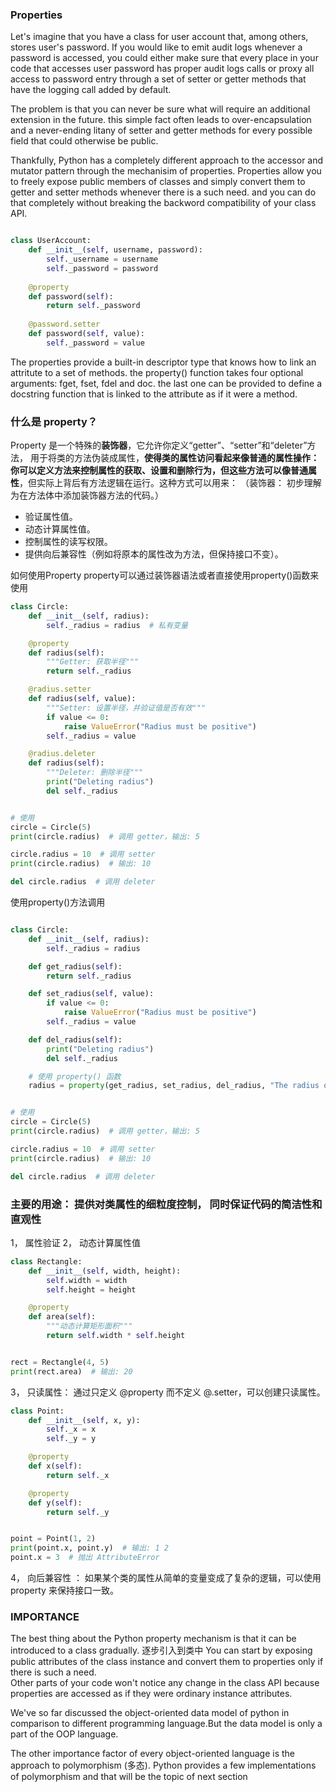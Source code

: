 ### Properties

Let's imagine that you have a class for user account that, among others, stores 
user's password. If you would like to emit audit logs whenever a password is 
accessed, you could either make sure that every place in your code that accesses 
user password has proper audit logs calls or proxy all access to password entry 
through a set of setter or getter methods that have the logging call added by default. 

The problem is that you can never be sure what will require an additional extension
in the future.  this simple fact often leads to over-encapsulation and a 
never-ending litany of setter and getter methods for every possible field 
that could otherwise be public.  

Thankfully, Python has a completely different approach to the accessor and mutator
pattern through the mechanisim of properties. Properties allow you to freely expose
public members of classes and simply convert them to getter and setter methods
whenever there is a such need.  and you can do that completely without breaking 
the backword compatibility of your class API.

```python

class UserAccount:
    def __init__(self, username, password):
        self._username = username
        self._password = password
    
    @property
    def password(self):
        return self._password
    
    @password.setter
    def password(self, value):
        self._password = value
```

The properties provide a built-in descriptor type that knows how to link an attritute 
to a set of methods. 
the property() function takes four optional arguments: 
fget, fset, fdel and doc.  the last one can be provided to define a docstring
function that is linked to the attribute as if it were a method.  


### 什么是 property？
Property 是一个特殊的**装饰器**，它允许你定义“getter”、“setter”和“deleter”方法，
用于将类的方法伪装成属性，**使得类的属性访问看起来像普通的属性操作： 你可以定义方法来控制属性的获取、设置和删除行为，但这些方法可以像普通属性**，但实际上背后有方法逻辑在运行。这种方式可以用来：
（装饰器： 初步理解为在方法体中添加装饰器方法的代码。）

 - 验证属性值。
 - 动态计算属性值。
 - 控制属性的读写权限。
 - 提供向后兼容性（例如将原本的属性改为方法，但保持接口不变）。

如何使用Property
property可以通过装饰器语法或者直接使用property()函数来使用
```python
class Circle:
    def __init__(self, radius):
        self._radius = radius  # 私有变量

    @property
    def radius(self):
        """Getter: 获取半径"""
        return self._radius

    @radius.setter
    def radius(self, value):
        """Setter: 设置半径，并验证值是否有效"""
        if value <= 0:
            raise ValueError("Radius must be positive")
        self._radius = value

    @radius.deleter
    def radius(self):
        """Deleter: 删除半径"""
        print("Deleting radius")
        del self._radius


# 使用
circle = Circle(5)
print(circle.radius)  # 调用 getter，输出: 5

circle.radius = 10  # 调用 setter
print(circle.radius)  # 输出: 10

del circle.radius  # 调用 deleter
```
使用property()方法调用
```python

class Circle:
    def __init__(self, radius):
        self._radius = radius

    def get_radius(self):
        return self._radius

    def set_radius(self, value):
        if value <= 0:
            raise ValueError("Radius must be positive")
        self._radius = value

    def del_radius(self):
        print("Deleting radius")
        del self._radius

    # 使用 property() 函数
    radius = property(get_radius, set_radius, del_radius, "The radius of the circle")


# 使用
circle = Circle(5)
print(circle.radius)  # 调用 getter，输出: 5

circle.radius = 10  # 调用 setter
print(circle.radius)  # 输出: 10

del circle.radius  # 调用 deleter

```

### 主要的用途： 提供对类属性的细粒度控制， 同时保证代码的简洁性和直观性
1， 属性验证
2， 动态计算属性值
```python
class Rectangle:
    def __init__(self, width, height):
        self.width = width
        self.height = height

    @property
    def area(self):
        """动态计算矩形面积"""
        return self.width * self.height


rect = Rectangle(4, 5)
print(rect.area)  # 输出: 20

```
3， 只读属性： 通过只定义 @property 而不定义 @<attr>.setter，可以创建只读属性。
```python
class Point:
    def __init__(self, x, y):
        self._x = x
        self._y = y

    @property
    def x(self):
        return self._x

    @property
    def y(self):
        return self._y


point = Point(1, 2)
print(point.x, point.y)  # 输出: 1 2
point.x = 3  # 抛出 AttributeError
```
4， 向后兼容性 ： 如果某个类的属性从简单的变量变成了复杂的逻辑，可以使用 property 来保持接口一致。

### IMPORTANCE
The best thing about the Python property mechanism is that it can be introduced to 
a class gradually.  逐步引入到类中 
You can start by exposing public attributes of the class instance and convert 
them to properties only if there is such a need.  
Other parts of your code won't notice any change in the class API because 
properties are accessed as if they were ordinary instance attributes. 

We've so far discussed the object-oriented data model of python in comparison to 
different programming language.But the data model is only a part of the OOP
language. 

The other importance factor of every object-oriented language is the 
approach to polymorphism (多态). Python provides a few implementations of 
polymorphism and that will be the topic of next section



